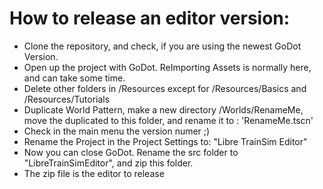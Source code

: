 # How to release an editor version:

- Clone the repository, and check, if you are using the newest GoDot Version.
- Open up the project with GoDot. ReImporting Assets is normally here, and can take some time.
- Delete other folders in /Resources except for /Resources/Basics and /Resources/Tutorials
- Duplicate World Pattern, make a new directory /Worlds/RenameMe, move the duplicated to this folder, and rename it to : 'RenameMe.tscn'
- Check in the main menu the version numer ;)
- Rename the Project in the Project Settings to: "Libre TrainSim Editor"
- Now you can close GoDot. Rename the src folder to "LibreTrainSimEditor", and zip this folder.
- The zip file is the editor to release
